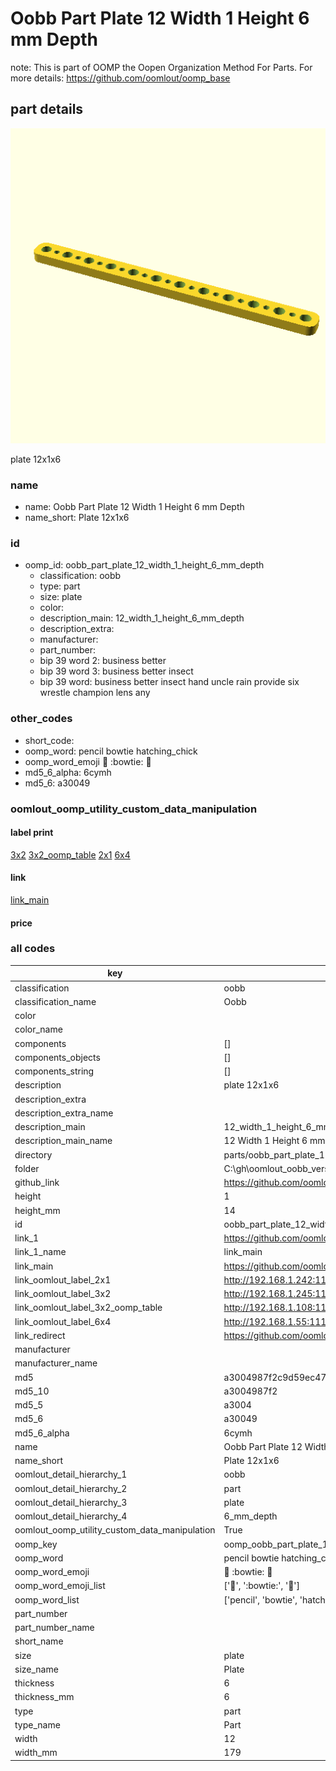 # Oobb Part Plate 12 Width 1 Height 6 mm Depth  

note: This is part of OOMP the Oopen Organization Method For Parts. For more details: https://github.com/oomlout/oomp_base

##  part details
  

[![](3dpr.png)](3dpr.png)

plate 12x1x6



### name
* name: Oobb Part Plate 12 Width 1 Height 6 mm Depth
* name_short: Plate 12x1x6 
### id
* oomp_id: oobb_part_plate_12_width_1_height_6_mm_depth
  * classification: oobb
  * type: part
  * size: plate
  * color: 
  * description_main: 12_width_1_height_6_mm_depth
  * description_extra: 
  * manufacturer: 
  * part_number: 
  * bip 39 word 2: business better
  * bip 39 word 3: business better insect
  * bip 39 word: business better insect hand uncle rain provide six wrestle champion lens any

### other_codes
* short_code: 
* oomp_word: pencil bowtie hatching_chick
* oomp_word_emoji :pencil: :bowtie: :hatching_chick:
* md5_6_alpha: 6cymh
* md5_6: a30049






### oomlout_oomp_utility_custom_data_manipulation
#### label print
[3x2](http://192.168.1.245:1112/?label=oomp%206cymh)
[3x2_oomp_table](http://192.168.1.108:1112/?label=oomp%206cymh)
[2x1](http://192.168.1.242:1112/?label=oomp%206cymh)
[6x4](http://192.168.1.55:1112/?label=oomp%206cymh)    

#### link

[link_main](https://github.com/oomlout/oomlout_oobb_version_4_generated_parts/tree/main/navigation_oomp/oobb/part/plate/12_width_1_height_6_mm_depth/part)                              

#### price







### all codes 
| key | value |  
| --- | --- |  
| classification | oobb |  
| classification_name | Oobb |  
| color |  |  
| color_name |  |  
| components | [] |  
| components_objects | [] |  
| components_string | [] |  
| description | plate 12x1x6 |  
| description_extra |  |  
| description_extra_name |  |  
| description_main | 12_width_1_height_6_mm_depth |  
| description_main_name | 12 Width 1 Height 6 mm Depth |  
| directory | parts/oobb_part_plate_12_width_1_height_6_mm_depth |  
| folder | C:\gh\oomlout_oobb_version_4_generated_parts\parts\oobb_part_plate_12_width_1_height_6_mm_depth |  
| github_link | https://github.com/oomlout/oomlout_oomp_part_src/tree/main/parts/oobb_part_plate_12_width_1_height_6_mm_depth |  
| height | 1 |  
| height_mm | 14 |  
| id | oobb_part_plate_12_width_1_height_6_mm_depth |  
| link_1 | https://github.com/oomlout/oomlout_oobb_version_4_generated_parts/tree/main/navigation_oomp/oobb/part/plate/12_width_1_height_6_mm_depth/part |  
| link_1_name | link_main |  
| link_main | https://github.com/oomlout/oomlout_oobb_version_4_generated_parts/tree/main/navigation_oomp/oobb/part/plate/12_width_1_height_6_mm_depth/part |  
| link_oomlout_label_2x1 | http://192.168.1.242:1112/?label=oomp%206cymh |  
| link_oomlout_label_3x2 | http://192.168.1.245:1112/?label=oomp%206cymh |  
| link_oomlout_label_3x2_oomp_table | http://192.168.1.108:1112/?label=oomp%206cymh |  
| link_oomlout_label_6x4 | http://192.168.1.55:1112/?label=oomp%206cymh |  
| link_redirect | https://github.com/oomlout/oomlout_oobb_version_4_generated_parts/tree/main/parts/oobb_plate_12_01_06 |  
| manufacturer |  |  
| manufacturer_name |  |  
| md5 | a3004987f2c9d59ec476468cea0560f8 |  
| md5_10 | a3004987f2 |  
| md5_5 | a3004 |  
| md5_6 | a30049 |  
| md5_6_alpha | 6cymh |  
| name | Oobb Part Plate 12 Width 1 Height 6 mm Depth |  
| name_short | Plate 12x1x6  |  
| oomlout_detail_hierarchy_1 | oobb |  
| oomlout_detail_hierarchy_2 | part |  
| oomlout_detail_hierarchy_3 | plate |  
| oomlout_detail_hierarchy_4 | 6_mm_depth |  
| oomlout_oomp_utility_custom_data_manipulation | True |  
| oomp_key | oomp_oobb_part_plate_12_width_1_height_6_mm_depth |  
| oomp_word | pencil bowtie hatching_chick |  
| oomp_word_emoji | :pencil: :bowtie: :hatching_chick: |  
| oomp_word_emoji_list | [':pencil:', ':bowtie:', ':hatching_chick:'] |  
| oomp_word_list | ['pencil', 'bowtie', 'hatching_chick'] |  
| part_number |  |  
| part_number_name |  |  
| short_name |  |  
| size | plate |  
| size_name | Plate |  
| thickness | 6 |  
| thickness_mm | 6 |  
| type | part |  
| type_name | Part |  
| width | 12 |  
| width_mm | 179 |  

